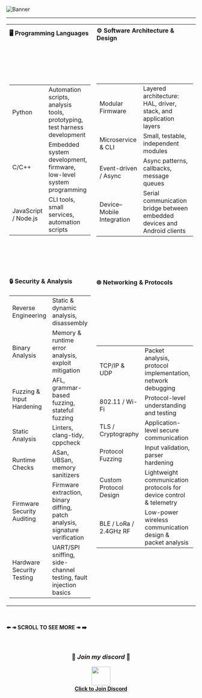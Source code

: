 ![Banner](https://i.hizliresim.com/3zhwn12.png)

---

| | | |
| - | - | - |
| **🖥 Programming Languages** | **⚙️ Software Architecture & Design** | **🛠 Embedded Software / Firmware** |
| <table><tr><td>Python</td><td>Automation scripts, analysis tools, prototyping, test harness development</td></tr><tr><td>C/C++</td><td>Embedded system development, firmware, low-level system programming</td></tr><tr><td>JavaScript / Node.js</td><td>CLI tools, small services, automation scripts</td></tr></table> | <table><tr><td>Modular Firmware</td><td>Layered architecture: HAL, driver, stack, and application layers</td></tr><tr><td>Microservice & CLI</td><td>Small, testable, independent modules</td></tr><tr><td>Event-driven / Async</td><td>Async patterns, callbacks, message queues</td></tr><tr><td>Device–Mobile Integration</td><td>Serial communication bridge between embedded devices and Android clients</td></tr></table> | <table><tr><td>Bootloader & OTA</td><td>Firmware updates, rollback mechanisms</td></tr><tr><td>RTOS / Task Scheduling</td><td>FreeRTOS, task priorities, resource management</td></tr><tr><td>Cross-compilation</td><td>GCC/Clang toolchains, linker optimizations</td></tr><tr><td>Serial & IPC Protocols</td><td>UART, CDC, framing, protocol communication</td></tr><tr><td>Wireless Stack Optimization</td><td>Custom Wi-Fi stack tuning, low-level frame injection & analysis</td></tr><tr><td>Peripheral Integration</td><td>SPI, I²C, GPIO abstraction, hardware interfacing for sensors & modules</td></tr></table> |
| **🔒 Security & Analysis** | **🌐 Networking & Protocols** | |
| <table><tr><td>Reverse Engineering</td><td>Static & dynamic analysis, disassembly</td></tr><tr><td>Binary Analysis</td><td>Memory & runtime error analysis, exploit mitigation</td></tr><tr><td>Fuzzing & Input Hardening</td><td>AFL, grammar-based fuzzing, stateful fuzzing</td></tr><tr><td>Static Analysis</td><td>Linters, clang-tidy, cppcheck</td></tr><tr><td>Runtime Checks</td><td>ASan, UBSan, memory sanitizers</td></tr><tr><td>Firmware Security Auditing</td><td>Firmware extraction, binary diffing, patch analysis, signature verification</td></tr><tr><td>Hardware Security Testing</td><td>UART/SPI sniffing, side-channel testing, fault injection basics</td></tr></table> | <table><tr><td>TCP/IP & UDP</td><td>Packet analysis, protocol implementation, network debugging</td></tr><tr><td>802.11 / Wi-Fi</td><td>Protocol-level understanding and testing</td></tr><tr><td>TLS / Cryptography</td><td>Application-level secure communication</td></tr><tr><td>Protocol Fuzzing</td><td>Input validation, parser hardening</td></tr><tr><td>Custom Protocol Design</td><td>Lightweight communication protocols for device control & telemetry</td></tr><tr><td>BLE / LoRa / 2.4GHz RF</td><td>Low-power wireless communication design & packet analysis</td></tr></table> | |

<br>

**⬅️ ↠️ SCROLL TO SEE MORE ↠️ ➡️**

<br>

<div align="center">

### 🚀 *Join my discord* 🚀

<a href="https://discord.gg/PqZ9xwq5FV">
  <img src="https://cdn.discordapp.com/attachments/1024260385311838289/1424129381928013865/iu.png?ex=68e2d357&is=68e181d7&hm=34534432955c28de9bac19e74e1f3870d771bd1dc5bd5c25634a3bdf5aefdd1e&" width="50" height="50">
  <br>
  <strong>Click to Join Discord</strong>
</a>

</div>

